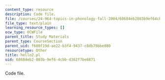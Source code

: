 ```yaml
---
content_type: resource
description: Code file.
file: /courses/24-964-topics-in-phonology-fall-2004/68684eb2803b9ef64cbbd362f7be6871_hello2.pl
file_type: text/plain
learning_resource_types: []
ocw_type: OCWFile
parent_title: Study Materials
parent_type: CourseSection
parent_uid: f600f19d-ae22-b3f4-9437-c8db79bbe880
resourcetype: Other
title: hello2.pl
uid: 68684eb2-803b-9ef6-4cbb-d362f7be6871
---
```

Code file.